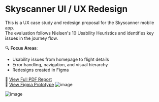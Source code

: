 # Skyscanner UI / UX Redesign

This is a UX case study and redesign proposal for the Skyscanner mobile app.  
The evaluation follows Nielsen's 10 Usability Heuristics and identifies key issues in the journey flow.

🔍 **Focus Areas**:
- Usability issues from homepage to flight details
- Error handling, navigation, and visual hierarchy
- Redesigns created in Figma

📄 [View Full PDF Report](./Skyscanner.pdf)  
🎨 [View Figma Prototype](https://www.figma.com/design/H1f24GbrIvH2zKf7m9Nz4m/Skyscanner?node-id=0-1&t=v9vykQFlT802yUbx-1)
![image](https://github.com/user-attachments/assets/91b7e71f-525e-4401-a1b8-483c11838cd7)

![image](https://github.com/user-attachments/assets/53dff3c4-aee6-4e37-991b-b78442d4f1a8)

